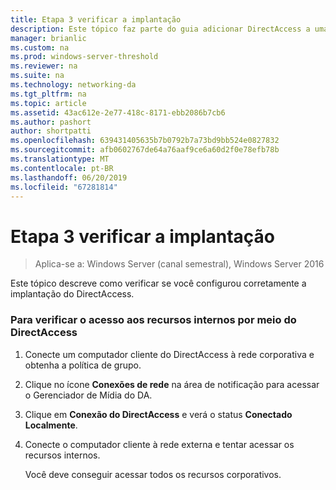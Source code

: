 ```yaml
---
title: Etapa 3 verificar a implantação
description: Este tópico faz parte do guia adicionar DirectAccess a uma implantação de acesso remoto existente (VPN) para Windows Server 2016
manager: brianlic
ms.custom: na
ms.prod: windows-server-threshold
ms.reviewer: na
ms.suite: na
ms.technology: networking-da
ms.tgt_pltfrm: na
ms.topic: article
ms.assetid: 43ac612e-2e77-418c-8171-ebb2086b7cb6
ms.author: pashort
author: shortpatti
ms.openlocfilehash: 639431405635b7b0792b7a73bd9bb524e0827832
ms.sourcegitcommit: afb0602767de64a76aaf9ce6a60d2f0e78efb78b
ms.translationtype: MT
ms.contentlocale: pt-BR
ms.lasthandoff: 06/20/2019
ms.locfileid: "67281814"
---
```

# <a name="step-3-verify-the-deployment"></a>Etapa 3 verificar a implantação

>Aplica-se a: Windows Server (canal semestral), Windows Server 2016

Este tópico descreve como verificar se você configurou corretamente a implantação do DirectAccess.  
  
### <a name="to-verify-access-to-internal-resources-through-directaccess"></a>Para verificar o acesso aos recursos internos por meio do DirectAccess  
  
1.  Conecte um computador cliente do DirectAccess à rede corporativa e obtenha a política de grupo.  
  
2.  Clique no ícone **Conexões de rede** na área de notificação para acessar o Gerenciador de Mídia do DA.  
  
3.  Clique em **Conexão do DirectAccess** e verá o status **Conectado Localmente**.  
  
4.  Conecte o computador cliente à rede externa e tentar acessar os recursos internos.  
  
    Você deve conseguir acessar todos os recursos corporativos.  
  


